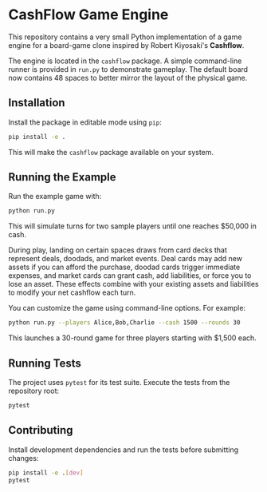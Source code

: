 # CashFlow Game Engine

This repository contains a very small Python implementation of a game engine
for a board-game clone inspired by Robert Kiyosaki's **Cashflow**.

The engine is located in the `cashflow` package. A simple command-line runner
is provided in `run.py` to demonstrate gameplay. The default board now contains
48 spaces to better mirror the layout of the physical game.

## Installation

Install the package in editable mode using `pip`:

```bash
pip install -e .
```

This will make the `cashflow` package available on your system.

## Running the Example

Run the example game with:

```bash
python run.py
```

This will simulate turns for two sample players until one reaches
$50,000 in cash.

During play, landing on certain spaces draws from card decks that represent
deals, doodads, and market events. Deal cards may add new assets if you can
afford the purchase, doodad cards trigger immediate expenses, and market cards
can grant cash, add liabilities, or force you to lose an asset. These effects
combine with your existing assets and liabilities to modify your net cashflow
each turn.

You can customize the game using command-line options. For example:

```bash
python run.py --players Alice,Bob,Charlie --cash 1500 --rounds 30
```

This launches a 30-round game for three players starting with $1,500 each.

## Running Tests

The project uses `pytest` for its test suite. Execute the tests from the
repository root:

```bash
pytest
```

## Contributing

Install development dependencies and run the tests before submitting changes:

```bash
pip install -e .[dev]
pytest
```
